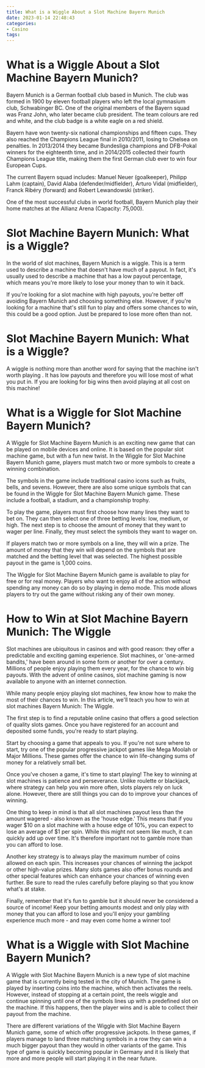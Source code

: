 ```yaml
---
title: What is a Wiggle About a Slot Machine Bayern Munich
date: 2023-01-14 22:48:43
categories:
- Casino
tags:
---
```



#  What is a Wiggle About a Slot Machine Bayern Munich?

Bayern Munich is a German football club based in Munich. The club was formed in 1900 by eleven football players who left the local gymnasium club, Schwabinger BC. One of the original members of the Bayern squad was Franz John, who later became club president. The team colours are red and white, and the club badge is a white eagle on a red shield.

Bayern have won twenty-six national championships and fifteen cups. They also reached the Champions League final in 2010/2011, losing to Chelsea on penalties. In 2013/2014 they became Bundesliga champions and DFB-Pokal winners for the eighteenth time, and in 2014/2015 collected their fourth Champions League title, making them the first German club ever to win four European Cups.

The current Bayern squad includes: Manuel Neuer (goalkeeper), Philipp Lahm (captain), David Alaba (defender/midfielder), Arturo Vidal (midfielder), Franck Ribéry (forward) and Robert Lewandowski (striker).

One of the most successful clubs in world football, Bayern Munich play their home matches at the Allianz Arena (Capacity: 75,000).

#  Slot Machine Bayern Munich: What is a Wiggle?

In the world of slot machines, Bayern Munich is a wiggle. This is a term used to describe a machine that doesn't have much of a payout. In fact, it's usually used to describe a machine that has a low payout percentage, which means you're more likely to lose your money than to win it back.

If you're looking for a slot machine with high payouts, you're better off avoiding Bayern Munich and choosing something else. However, if you're looking for a machine that's still fun to play and offers some chances to win, this could be a good option. Just be prepared to lose more often than not.

#  Slot Machine Bayern Munich: What is a Wiggle?

A wiggle is nothing more than another word for saying that the machine isn't worth playing . It has low payouts and therefore you will lose most of what you put in. If you are looking for big wins then avoid playing at all cost on this machine!

#  What is a Wiggle for Slot Machine Bayern Munich?

A Wiggle for Slot Machine Bayern Munich is an exciting new game that can be played on mobile devices and online. It is based on the popular slot machine game, but with a fun new twist. In the Wiggle for Slot Machine Bayern Munich game, players must match two or more symbols to create a winning combination.

The symbols in the game include traditional casino icons such as fruits, bells, and sevens. However, there are also some unique symbols that can be found in the Wiggle for Slot Machine Bayern Munich game. These include a football, a stadium, and a championship trophy.

To play the game, players must first choose how many lines they want to bet on. They can then select one of three betting levels: low, medium, or high. The next step is to choose the amount of money that they want to wager per line. Finally, they must select the symbols they want to wager on.

If players match two or more symbols on a line, they will win a prize. The amount of money that they win will depend on the symbols that are matched and the betting level that was selected. The highest possible payout in the game is 1,000 coins.

The Wiggle for Slot Machine Bayern Munich game is available to play for free or for real money. Players who want to enjoy all of the action without spending any money can do so by playing in demo mode. This mode allows players to try out the game without risking any of their own money.

#  How to Win at Slot Machine Bayern Munich: The Wiggle 
Slot machines are ubiquitous in casinos and with good reason: they offer a predictable and exciting gaming experience. Slot machines, or 'one-armed bandits,' have been around in some form or another for over a century. Millions of people enjoy playing them every year, for the chance to win big payouts. With the advent of online casinos, slot machine gaming is now available to anyone with an internet connection.

While many people enjoy playing slot machines, few know how to make the most of their chances to win. In this article, we'll teach you how to win at slot machines Bayern Munich: The Wiggle. 

The first step is to find a reputable online casino that offers a good selection of quality slots games. Once you have registered for an account and deposited some funds, you're ready to start playing. 

Start by choosing a game that appeals to you. If you're not sure where to start, try one of the popular progressive jackpot games like Mega Moolah or Major Millions. These games offer the chance to win life-changing sums of money for a relatively small bet. 

Once you've chosen a game, it's time to start playing! The key to winning at slot machines is patience and perseverance. Unlike roulette or blackjack, where strategy can help you win more often, slots players rely on luck alone. However, there are still things you can do to improve your chances of winning. 

One thing to keep in mind is that all slot machines payout less than the amount wagered - also known as the 'house edge.' This means that if you wager $10 on a slot machine with a house edge of 10%, you can expect to lose an average of $1 per spin. While this might not seem like much, it can quickly add up over time. It's therefore important not to gamble more than you can afford to lose. 

Another key strategy is to always play the maximum number of coins allowed on each spin. This increases your chances of winning the jackpot or other high-value prizes. Many slots games also offer bonus rounds and other special features which can enhance your chances of winning even further. Be sure to read the rules carefully before playing so that you know what's at stake. 

 Finally, remember that it's fun to gamble but it should never be considered a source of income! Keep your betting amounts modest and only play with money that you can afford to lose and you'll enjoy your gambling experience much more - and may even come home a winner too!

#  What is a Wiggle with Slot Machine Bayern Munich?

A Wiggle with Slot Machine Bayern Munich is a new type of slot machine game that is currently being tested in the city of Munich. The game is played by inserting coins into the machine, which then activates the reels. However, instead of stopping at a certain point, the reels wiggle and continue spinning until one of the symbols lines up with a predefined slot on the machine. If this happens, then the player wins and is able to collect their payout from the machine.

There are different variations of the Wiggle with Slot Machine Bayern Munich game, some of which offer progressive jackpots. In these games, if players manage to land three matching symbols in a row they can win a much bigger payout than they would in other variants of the game. This type of game is quickly becoming popular in Germany and it is likely that more and more people will start playing it in the near future.